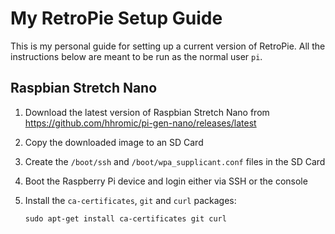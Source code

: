 # My RetroPie Setup Guide

This is my personal guide for setting up a current version of RetroPie.
All the instructions below are meant to be run as the normal user `pi`.

## Raspbian Stretch Nano

1. Download the latest version of Raspbian Stretch Nano from <https://github.com/hhromic/pi-gen-nano/releases/latest>

2. Copy the downloaded image to an SD Card

3. Create the `/boot/ssh` and `/boot/wpa_supplicant.conf` files in the SD Card

4. Boot the Raspberry Pi device and login either via SSH or the console

5. Install the `ca-certificates`, `git` and `curl` packages:

       sudo apt-get install ca-certificates git curl
